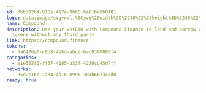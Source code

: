 ```yaml
---
id: 36b392b4-918e-417a-9bb8-6a81be8b0f81
logo: data:image/svg+xml,%3Csvg%20width%3D%2248%22%20height%3D%2248%22%20viewBox%3D%220%200%2048%2048%22%20fill%3D%22none%22%20xmlns%3D%22http%3A%2F%2Fwww.w3.org%2F2000%2Fsvg%22%3E%0A%3Cg%20clip-path%3D%22url(%23clip0_14262_3224)%22%3E%0A%3Cpath%20d%3D%22M24%2048C37.2552%2048%2048%2037.2552%2048%2024C48%2010.7448%2037.2552%200%2024%200C10.7448%200%200%2010.7448%200%2024C0%2037.2552%2010.7448%2048%2024%2048Z%22%20fill%3D%22%23070A0E%22%2F%3E%0A%3Cpath%20fill-rule%3D%22evenodd%22%20clip-rule%3D%22evenodd%22%20d%3D%22M13.8648%2032.0472C13.1472%2031.608%2012.708%2030.828%2012.708%2029.988V25.2984C12.708%2024.7416%2013.1616%2024.2904%2013.7184%2024.2928C13.896%2024.2928%2014.0712%2024.3408%2014.2248%2024.4296L24.8064%2030.6C25.4256%2030.96%2025.8072%2031.6224%2025.8072%2032.34V37.1976C25.8096%2037.8648%2025.2696%2038.4072%2024.6024%2038.4072C24.3792%2038.4072%2024.1584%2038.3448%2023.9688%2038.2296L13.8648%2032.0472ZM29.6376%2023.1456C30.2568%2023.5056%2030.636%2024.1704%2030.6384%2024.8856V34.7448C30.6384%2035.0352%2030.4824%2035.304%2030.228%2035.4456L27.912%2036.7488C27.8832%2036.7656%2027.852%2036.7776%2027.8184%2036.7872V31.3128C27.8184%2030.6048%2027.4464%2029.9472%2026.8368%2029.5824L17.544%2024.024V17.844C17.544%2017.2872%2017.9976%2016.836%2018.5544%2016.8384C18.732%2016.8384%2018.9072%2016.8864%2019.0608%2016.9752L29.6376%2023.1456ZM34.2696%2015.864C34.8912%2016.224%2035.2728%2016.8888%2035.2728%2017.6064V32.0064C35.2704%2032.3016%2035.1072%2032.5728%2034.848%2032.7144L32.652%2033.9V23.8752C32.652%2023.1672%2032.28%2022.512%2031.6752%2022.1472L22.176%2016.4496V10.5888C22.176%2010.4112%2022.224%2010.236%2022.3104%2010.0824C22.5912%209.60242%2023.208%209.43922%2023.688%209.71762L34.2696%2015.864Z%22%20fill%3D%22%2300D395%22%2F%3E%0A%3C%2Fg%3E%0A%3Cdefs%3E%0A%3CclipPath%20id%3D%22clip0_14262_3224%22%3E%0A%3Crect%20width%3D%2248%22%20height%3D%2248%22%20fill%3D%22white%22%2F%3E%0A%3C%2FclipPath%3E%0A%3C%2Fdefs%3E%0A%3C%2Fsvg%3E%0A
name: Compound
description: Use your wstETH with Compound Finance to lend and borrow crypto
  tokens without any third party
link: https://compound.finance
tokens:
  - 3a647da0-c0d8-4ebd-abce-bac0390880f4
categories:
  - e1e552f6-ff37-4185-a33f-4230cd45d7ff
networks:
  - 85d2c16e-7a34-4a16-8996-304b6673c6d0
ready: true
---
```

